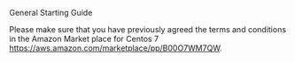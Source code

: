 General Starting Guide

Please make sure that you have previously agreed the terms and conditions in the Amazon Market place for Centos 7 https://aws.amazon.com/marketplace/pp/B00O7WM7QW.
